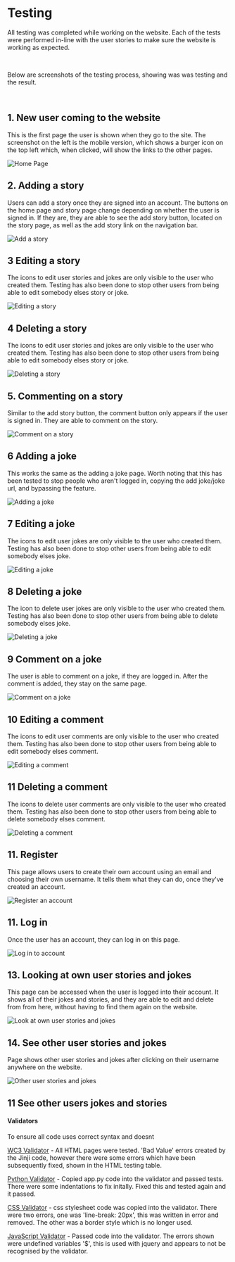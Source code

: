 # Testing

All testing was completed while working on the website. Each of the tests were performed in-line with the user stories to make sure the website is working as expected. 

<br>

Below are screenshots of the testing process, showing was was testing and the result. 

<br>

## 1. New user coming to the website 

This is the first page the user is shown when they go to the site. The screenshot on the left is the mobile version, which shows a burger icon on the top left which, when clicked, will show the links to the other pages.

![Home Page]()

## 2. Adding a story

Users can add a story once they are signed into an account. The buttons on the home page and story page change depending on whether the user is signed in. If they are, they are able to see the add story button, located on the story page, as well as the add story link on the navigation bar.

![Add a story]()

## 3 Editing a story

The icons to edit user stories and jokes are only visible to the user who created them. Testing has also been done to stop other users from being able to edit somebody elses story or joke.

![Editing a story]()

## 4 Deleting a story

The icons to edit user stories and jokes are only visible to the user who created them. Testing has also been done to stop other users from being able to edit somebody elses story or joke.

![Deleting a story]()

## 5. Commenting on a story

Similar to the add story button, the comment button only appears if the user is signed in. They are able to comment on the story.

![Comment on a story]()

## 6 Adding a joke

This works the same as the adding a joke page. Worth noting that this has been tested to stop people who aren't logged in, copying the add joke/joke url, and bypassing the feature.

![Adding a joke]()

## 7 Editing a joke

The icons to edit user jokes are only visible to the user who created them. Testing has also been done to stop other users from being able to edit somebody elses joke.

![Editing a joke]()

## 8 Deleting a joke

The icon to delete user jokes are only visible to the user who created them. Testing has also been done to stop other users from being able to delete somebody elses joke.

![Deleting a joke]()

## 9 Comment on a joke 

The user is able to comment on a joke, if they are logged in. After the comment is added, they stay on the same page.

![Comment on a joke]()

## 10 Editing a comment

The icons to edit user comments are only visible to the user who created them. Testing has also been done to stop other users from being able to edit somebody elses comment.

![Editing a comment]()

## 11 Deleting a comment

The icons to delete user comments are only visible to the user who created them. Testing has also been done to stop other users from being able to delete somebody elses comment.

![Deleting a comment]()

## 11. Register

This page allows users to create their own account using an email and choosing their own username. It tells them what they can do, once they've created an account.

![Register an account]()

## 11. Log in

Once the user has an account, they can log in on this page.

![Log in to account]()

## 13. Looking at own user stories and jokes

This page can be accessed when the user is logged into their account. It shows all of their jokes and stories, and they are able to edit and delete from from here, without having to find them again on the website.

![Look at own user stories and jokes]()

## 14. See other user stories and jokes
Page shows other user stories and jokes after clicking on their username anywhere on the website.

![Other user stories and jokes]()


## 11 See other users jokes and stories



#### Validators
To ensure all code uses correct syntax and doesnt 

[WC3 Validator](https://validator.w3.org/) - All HTML pages were tested. 'Bad Value' errors created by the Jinji code, however there were some errors which have been subsequently fixed, shown in the HTML testing table.

[Python Validator](http://pep8online.com/) - Copied app.py code into the validator and passed tests. There were some indentations to fix initally. Fixed this and tested again and it passed.

[CSS Validator](https://jigsaw.w3.org/css-validator/) - css stylesheet code was copied into the validator. There were two errors, one was 'line-break: 20px', this was written in error and removed. The other was a border style which is no longer used.

[JavaScript Validator](https://jshint.com/) - Passed code into the validator. The errors shown were undefined variables '$', this is used with jquery and appears to not be recognised by the validator.

